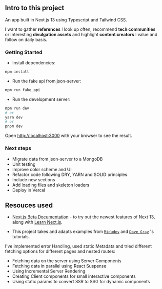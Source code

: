 ## Intro to this project

An app built in Next.js 13 using Typescript and Tailwind CSS.

I want to gather **references** I look up often, recommend **tech communities** or interesting **divulgation assets** and highlight **content creators** I value and follow on daily basis.

### Getting Started

- Install dependencies:

```bash
npm install
```

- Run the fake api from json-server:

```bash
npm run fake_api
```

- Run the development server:

```bash
npm run dev
# or
yarn dev
# or
pnpm dev
```

Open [http://localhost:3000](http://localhost:3000) with your browser to see the result.

### Next steps

- Migrate data from json-server to a MongoDB
- Unit testing
- Improve color scheme and UI
- Refactor code following DRY, YARN and SOLID principles
- Include new sections
- Add loading files and skeleton loaders
- Deploy in Vercel

## Resouces used

- [Next.js Beta Documentation](https://beta.nextjs.org/docs) - to try out the newest features of Next 13, along with [Learn Next.js](https://nextjs.org/learn).

- This project takes and adapts examples from [`Midudev`](https://www.youtube.com/watch?v=tA-_vAz9y78) and [`Dave Gray`](https://www.youtube.com/playlist?list=PL0Zuz27SZ-6Pk-QJIdGd1tGZEzy9RTgtj) 's tutorials.

I've implemented error Handling, used static Metadata and tried different fetching options for different pages and nested routes:

- Fetching data on the server using Server Components
- Fetching data in parallel using React Suspense
- Using Incremental Server Rendering
- Creating Client components for small interactive components
- Using static params to convert SSR to SSG for dynamic components
